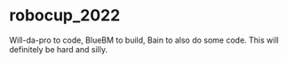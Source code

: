 # robocup_2022

Will-da-pro to code, BlueBM to build, Bain to also do some code. This will definitely be hard and silly.

